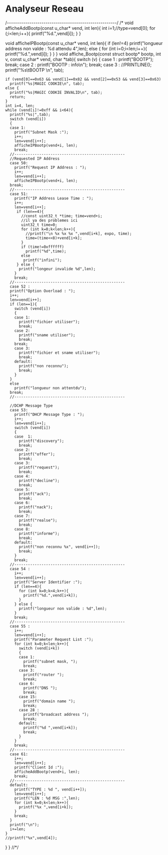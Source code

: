 # Analyseur Reseau

/*------------------------------------------------------*/
/*
void afficheAddBootp(const u_char* vend, int len){
  int i=1;//type=vend[0];
  for (;i<len;i++){
    printf("%d.",vend[i]);
  }
}

void afficheIPBootp(const u_char* vend, int len){
  if (len!=4)
    printf("longueur address non valde : %d attendu 4",len);
  else {
    for (int i=0;i<len;i++){
      printf("%d.",vend[i]);
    }
  }
}
void affiche_Bootp(const struct bootp* bootp, int v, const u_char* vend, char *tab){
  switch (v)
  {
  case 1 :
    printf("BOOTP");
    break;
  case 2 :
    printf("BOOTP : info\n");
  break;
  case 3 :
    //PRINTLINE();
    printf("%s\tBOOTP \n", tab);
    
    if (vend[0]==0x63 && vend[1]==0x82 && vend[2]==0x53 && vend[3]==0x63)
      printf("%s|MAGIC COOKIE\n", tab);
    else {
      printf("%s|MAGIC COOKIE INVALID\n", tab);
      return;
    }
    int i=4, len;
    while (vend[i]!=0xff && i<64){
      printf("%s|",tab);
      switch (vend[i])
      {
      case 1:
        printf("Subnet Mask :");
        i++;
        len=vend[i++];
        afficheIPBootp(vend+i, len);
        break;
      //-------------------------------------------------
      //Requested IP Address
      case 50:
        printf("Request IP Address : ");
        i++;
        len=vend[i++];
        afficheIPBootp(vend+i, len);
      break;
      //-------------------------------------------------
      case 51:
        printf("IP Address Lease Time : ");
        i++;
        len=vend[i++];
         if (len==4){
           //const uint32_t *time; time=vend+i;
           //il ya des problemes ici
           uint32_t time=0;
           for (int k=0;k<len;k++){
             //printf("\n %x %x %x ",vend[i+k], expo, time);
             time=(time<<8)+vend[i+k];
           }
           if (time!=0xffffff)
             printf("%d",time);
           else 
            printf("infini");
         } else {
          printf("longeur invalide %d",len);
        }
        break;
      //-------------------------------------------------
      case 52 :
      printf("Option Overload : ");
      i++;
      len=vend[i++];
      if (len==1){
        switch (vend[i])
        {
        case 1:
          printf("fichier utiliser");
          break;
        case 2:
          printf("sname utiliser");
          break;
        break;
        case 3:
          printf("fichier et sname utiliser");
          break;
        default:
          printf("non reconnu");
          break;
        }
      }
      else 
        printf("longueur non attentdu");
      break;
      //-------------------------------------------------
      
      //DCHP Message Type
      case 53:
        printf("DHCP Message Type : ");
        i++;
        len=vend[i++];
        switch (vend[i])
        {
        case  1:
          printf("discovery");
          break;
        case 2:
          printf("offer");
          break;
        case 3:
          printf("request");
          break;
        case 4:
          printf("decline");
          break;
        case 5: 
          printf("ack");
          break;
        case 6:
          printf("nack");
          break;
        case 7:
          printf("realse");
          break;
        case 8:
          printf("informe");
          break;
        default:
          printf("non reconnu %x", vend[i++]);
          break;
        }
        break;
      //-------------------------------------------------
      case 54 :
        i++;
        len=vend[i++];
        printf("Server Identifier :");
        if (len==4){
          for (int k=0;k<4;k++){
            printf("%d.",vend[i+k]);
          }
        } else {
          printf("longueur non valide : %d",len);
        }
        break;
      //-------------------------------------------------
      case 55 :
        i++;
        len=vend[i++];
        printf("Parameter Request List :");
        for (int k=0;k<len;k++){
          switch (vend[i+k])
          {
          case 1:
            printf("subnet mask, ");
            break;
          case 3:
            printf("router ");
            break;
          case 6:
            printf("DNS ");
            break;
          case 15:
            printf("domain name ");
            break;
          case 28 :
            printf("broadcast address ");
            break;
          default:
            printf("%d ",vend[i+k]);
            break;
          }
        }
        break;
      //-------------------------------------------------
      case 61:
        i++;
        len=vend[i++];
        printf("Client Id :");
        afficheAddBootp(vend+i, len);
        break;
      //-------------------------------------------------
      default:
        printf("TYPE : %d ", vend[i++]);
        len=vend[i++];
        printf("LEN : %d MSG :",len);
        for (int k=0;k<len;k++){
          printf("%x ",vend[i+k]);
        }
        break;
      }
      printf("\n");
      i+=len;
    }
    //printf("%x",vend[4]);
    
  }
}
//*/

